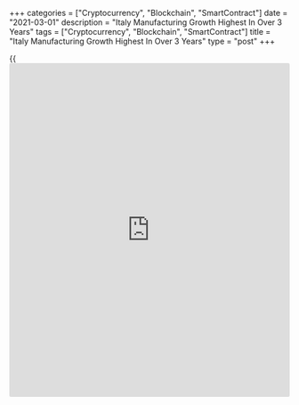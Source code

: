 +++
categories = ["Cryptocurrency", "Blockchain", "SmartContract"]
date = "2021-03-01"
description = "Italy Manufacturing Growth Highest In Over 3 Years"
tags = ["Cryptocurrency", "Blockchain", "SmartContract"]
title = "Italy Manufacturing Growth Highest In Over 3 Years"
type = "post"
+++

{{<iframe id="large-banner" src="https://www.bounty.group/#slide=7.0" width="100%" height="600" scrolling="no" style="border: 0px solid rgb(216, 221, 230); border-radius: 3px;">}}

Italy's manufacturing expansion continued at the fastest pace in over
three years in February, underpinned by robust growth in output and new
orders.

The seasonally adjusted IHS Markit Manufacturing Purchasing Managers'
Index, or PMI, rose to a 37-month high of 56.9 in February from 55.1 in
January. Economists had forecast a score of 57.0.

A reading above 50 suggests growth in the sector.

Output and new orders rise at fastest pace for three years and the rate
of job creation was the strongest since mid-2018, as companies viewed
the outlook as robust.

"Hopes of a timely end to COVID-19 restrictions and a surge in sales
were attributed to optimism," IHS Markit economist Lewis Cooper said.

Meanwhile, further supply chain disruption drove cost inflation to near
a decade high.

The survey data were collected during February 11-19.

For comments and feedback [contact](https://www.playgroundfx.com/contact/): editorial@rtt[news](https://www.letsplayfx.com/blog/forex-news-website/).com

[Economic News][1]

 **What parts of the world are seeing the best (and worst) economic
performances lately? Click[here][2] to check out our [Econ Scorecard][2]
and find out! See up-to-the-moment [ranking](https://www.playgroundfx.com/blog/crypto-exchange-ranking/)s for the best and worst
performers in [GDP][3], [unemployment rate][4], [inflation][5] and much
more.**

   1. www.rtt[news](https://www.letsplayfx.com/blog/forex-news-website/).com/Content/EconomicNews.aspx
   2. www.rtt[news](https://www.letsplayfx.com/blog/forex-news-website/).com/economic-scorecard/world-rank/PPI/highest-performance.aspx
   3. www.rtt[news](https://www.letsplayfx.com/blog/forex-news-website/).com/economic-scorecard/world-rank/GDP/highest-performance.aspx
   4. www.rtt[news](https://www.letsplayfx.com/blog/forex-news-website/).com/economic-scorecard/world-rank/unemployment-rate/lowest-performance.aspx
   5. www.rtt[news](https://www.letsplayfx.com/blog/forex-news-website/).com/economic-scorecard/world-rank/CPI/highest-performance.aspx